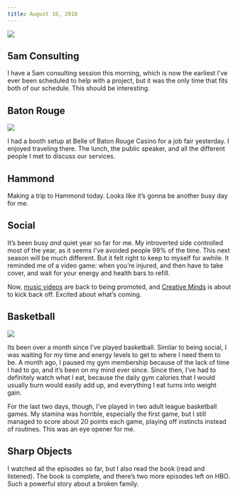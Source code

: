 ```yaml
---
title: August 16, 2018
---
```


![][image-1]

## 5am Consulting

I have a 5am consulting session this morning, which is now the earliest I’ve ever been scheduled to help with a project, but it was the only time that fits both of our schedule. This should be interesting.

## Baton Rouge

![][image-2]

I had a booth setup at Belle of Baton Rouge Casino for a job fair yesterday. I enjoyed traveling there. The lunch, the public speaker, and all the different people I met to discuss our services.

## Hammond

Making a trip to Hammond today. Looks like it’s gonna be another busy day for me.

## Social

It’s been busy *and* quiet year so far for me. My introverted side controlled most of the year, as it seems I’ve avoided people 99% of the time. This next season will be much different. But it felt right to keep to myself for awhile. It reminded me of a video game: when you’re injured, and then have to take cover, and wait for your energy and health bars to refill.

Now, [music videos][1] are back to being promoted, and [Creative Minds][2] is about to kick back off. Excited about what’s coming.

## Basketball

![][image-3]

Its been over a month since I’ve played basketball. Similar to being social, I was waiting for my time and energy levels to get to where I need them to be. A month ago, I paused my gym membership because of the lack of time I had to go, and it’s been on my mind ever since. Since then, I’ve had to definitely watch what I eat, because the daily gym calories that I would usually burn would easily add up, and everything I eat turns into weight gain.

For the last two days, though, I’ve played in two adult league basketball games. My stamina was horrible, especially the first game, but I still managed to score about 20 points each game, playing off instincts instead of routines. This was an eye opener for me.

## Sharp Objects

I watched all the episodes so far, but I also read the book (read and listened). The book is complete, and there’s two more episodes left on HBO. Such a powerful story about a broken family.

[1]:	https://www.facebook.com/nashpitre/videos/258127491342216/
[2]:	https://m.facebook.com/groups/288029324892997

[image-1]:	https://i.imgur.com/cFmm5Wd.jpg
[image-2]:	https://i.imgur.com/zCjsHsk.jpg
[image-3]:	https://i.imgur.com/e8IfM9t.jpg